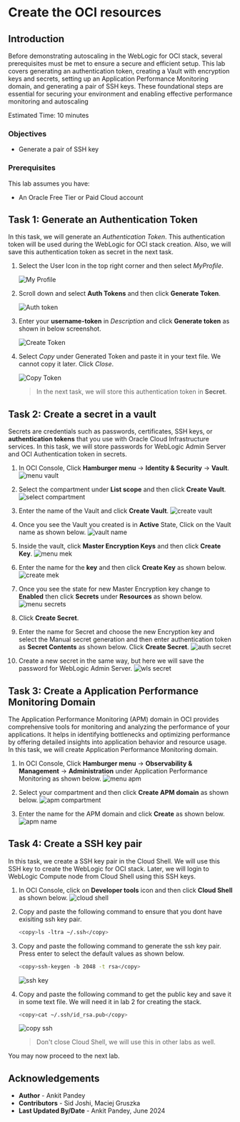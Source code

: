 # Create the OCI resources

## Introduction
Before demonstrating autoscaling in the WebLogic for OCI stack, several prerequisites must be met to ensure a secure and efficient setup. This lab covers generating an authentication token, creating a Vault with encryption keys and secrets, setting up an Application Performance Monitoring domain, and generating a pair of SSH keys. These foundational steps are essential for securing your environment and enabling effective performance monitoring and autoscaling

Estimated Time: 10 minutes

### Objectives
* Generate a pair of SSH key


### Prerequisites
This lab assumes you have:
- An Oracle Free Tier or Paid Cloud account

## Task 1: Generate an Authentication Token 

In this task, we will generate an *Authentication Token*. This authentication token will be used during the WebLogic for OCI stack creation. Also, we will save this authentication token as secret in the next task.

1. Select the User Icon in the top right corner and then select *MyProfile*.

    ![My Profile](images/my-profile.png)

2. Scroll down and select **Auth Tokens** and then click **Generate Token**.

    ![Auth token](images/auth-token.png)

3. Enter your **username-token** in *Description* and click **Generate token** as shown in below screenshot.

    ![Create Token](images/create-token.png)

4. Select *Copy* under Generated Token and paste it in your text file. We cannot copy it later. Click *Close*.

    ![Copy Token](images/copy-token.png)
    > In the next task, we will store this authentication token in **Secret**.

## Task 2: Create a secret in a vault 

Secrets are credentials such as passwords, certificates, SSH keys, or **authentication tokens** that you use with Oracle Cloud Infrastructure services. In this task, we will store passwords for WebLogic Admin Server and OCI Authentication token in secrets.

1. In OCI Console, Click **Hamburger menu** -> **Identity & Security** -> **Vault**.
    ![menu vault](images/menu-vault.png)

2. Select the compartment under **List scope** and then click **Create Vault**.
    ![select compartment](images/select-compartment.png)

3. Enter the name of the Vault and click **Create Vault**.
    ![create vault](images/create-vault.png)

4. Once you see the Vault you created is in **Active** State, Click on the Vault name as shown below.
    ![vault name](images/vault-name.png)

5. Inside the vault, click **Master Encryption Keys** and then click **Create Key**.
    ![menu mek](images/menu-mek.png)

6. Enter the name for the **key** and then click **Create Key** as shown below.
    ![create mek](images/create-mek.png)

7. Once you see the state for new Master Encryption key change to **Enabled** then click **Secrets** under **Resources** as shown below.
    ![menu secrets](images/menu-secret.png)

8. Click **Create Secret**.

9. Enter the name for Secret and choose the new Encryption key and select the Manual secret generation and then enter authentication token as **Secret Contents** as shown below. Click **Create Secret**.
    ![auth secret](images/auth-secret.png)

10. Create a new secret in the same way, but here we will save the password for WebLogic Admin Server.
    ![wls secret](images/wls-secret.png)

## Task 3: Create a Application Performance Monitoring Domain

The Application Performance Monitoring (APM) domain in OCI provides comprehensive tools for monitoring and analyzing the performance of your applications. It helps in identifying bottlenecks and optimizing performance by offering detailed insights into application behavior and resource usage. In this task, we will create Application Performance Monitoring domain.

1. In OCI Console, Click **Hamburger menu** -> **Observability & Management** -> **Administration** under Application Performance Monitoring as shown below.
    ![menu apm](images/menu-apm.png)

2. Select your compartment and then click **Create APM domain** as shown below.
    ![apm compartment](images/apm-compartment.png)

3. Enter the name for the APM domain and click **Create** as shown below.
    ![apm name](images/apm-name.png)

## Task 4: Create a SSH key pair 

In this task, we create a SSH key pair in the Cloud Shell. We will use this SSH key to create the WebLogic for OCI stack. Later, we will login to WebLogic Compute node from Cloud Shell using this SSH keys.

1. In OCI Console, click on **Developer tools** icon and then click **Cloud Shell** as shown below.
    ![cloud shell](images/cloudshell-menu.png)

2. Copy and paste the following command to ensure that you dont have exisiting ssh key pair.    
    ```bash
    <copy>ls -ltra ~/.ssh</copy>
    ```
3. Copy and paste the following command to generate the ssh key pair. Press enter to select the default values as shown below.
    ```bash
    <copy>ssh-keygen -b 2048 -t rsa</copy>
    ```
    ![ssh key](images/generate-ssh.png)

4. Copy and paste the following command to get the public key and save it in some text file. We will need it in lab 2 for creating the stack.
    ```bash
    <copy>cat ~/.ssh/id_rsa.pub</copy>
    ```
     ![copy ssh](images/copy-ssh.png)

     > Don't close Cloud Shell, we will use this in other labs as well. 

You may now proceed to the next lab.

## Acknowledgements
* **Author** -  Ankit Pandey
* **Contributors** - Sid Joshi, Maciej Gruszka
* **Last Updated By/Date** - Ankit Pandey, June 2024
